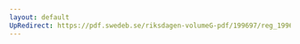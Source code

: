 ```yaml
---
layout: default
UpRedirect: https://pdf.swedeb.se/riksdagen-volumeG-pdf/199697/reg_199697/reg_199697_0267.pdf
---
```

